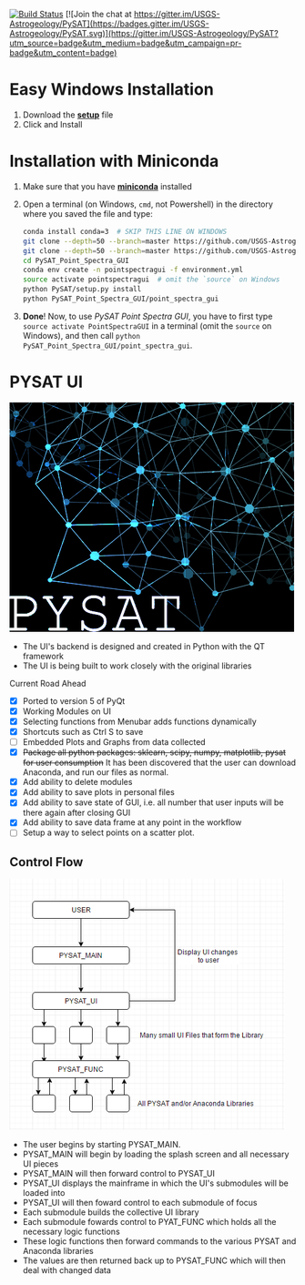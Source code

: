 [![Build Status](https://travis-ci.org/USGS-Astrogeology/PySAT_Point_Spectra_GUI.svg?branch=master)](https://travis-ci.org/USGS-Astrogeology/PySAT_Point_Spectra_GUI) [![Join the chat at https://gitter.im/USGS-Astrogeology/PySAT](https://badges.gitter.im/USGS-Astrogeology/PySAT.svg)](https://gitter.im/USGS-Astrogeology/PySAT?utm_source=badge&utm_medium=badge&utm_campaign=pr-badge&utm_content=badge)

# Easy Windows Installation

1. Download the [**setup**](https://github.com/tisaconundrum2/PySAT_Point_Spectra_GUI_Windows/archive/master.zip) file
2. Click and Install

# Installation with Miniconda

1. Make sure that you have [**miniconda**](http://conda.pydata.org/miniconda.html) installed

2. Open a terminal (on Windows, `cmd`, not Powershell) in the directory where you saved the file and type:

    ```bash
    conda install conda=3  # SKIP THIS LINE ON WINDOWS
    git clone --depth=50 --branch=master https://github.com/USGS-Astrogeology/PySAT_Point_Spectra_GUI.git
    git clone --depth=50 --branch=master https://github.com/USGS-Astrogeology/PySAT.git
    cd PySAT_Point_Spectra_GUI
    conda env create -n pointspectragui -f environment.yml
    source activate pointspectragui  # omit the `source` on Windows
    python PySAT/setup.py install
    python PySAT_Point_Spectra_GUI/point_spectra_gui
    ```

4. **Done**! Now, to use *PySAT Point Spectra GUI*, you have to first type `source activate PointSpectraGUI` in a terminal (omit the `source` on Windows), and then call `python PySAT_Point_Spectra_GUI/point_spectra_gui`.


# PYSAT UI
![PYSAT splash](./images/splash.png)  

- The UI's backend is designed and created in Python with the QT framework
- The UI is being built to work closely with the original libraries

Current Road Ahead
- [x] Ported to version 5 of PyQt
- [x] Working Modules on UI
- [x] Selecting functions from Menubar adds functions dynamically
- [x] Shortcuts such as Ctrl S to save
- [ ] Embedded Plots and Graphs from data collected
- [x] ~~Package all python packages: sklearn, scipy, numpy, matplotlib, pysat for user consumption~~ It has been discovered that the user can download Anaconda, and run our files as normal.
- [x] Add ability to delete modules
- [x] Add ability to save plots in personal files
- [x] Add ability to save state of GUI, i.e. all number that user inputs will be there again after closing GUI
- [x] Add ability to save data frame at any point in the workflow 
- [ ] Setup a way to select points on a scatter plot.

## Control Flow

![FlowChart](./images/Flowchart.png)

- The user begins by starting PYSAT_MAIN.
- PYSAT_MAIN will begin by loading the splash screen and all necessary UI pieces
- PYSAT_MAIN will then forward control to PYSAT_UI
- PYSAT_UI displays the mainframe in which the UI's submodules will be loaded into
- PYSAT_UI will then foward control to each submodule of focus
- Each submodule builds the collective UI library
- Each submodule fowards control to PYAT_FUNC which holds all the necessary logic functions
- These logic functions then forward commands to the various PYSAT and Anaconda libraries
- The values are then returned back up to PYSAT_FUNC which will then deal with changed data
